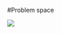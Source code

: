 #Problem space
<html>
<img src = "http://s794.photobucket.com/user/histokitch/media/kitchen/DSC_0023.jpg.html">

</html>

